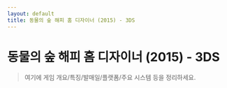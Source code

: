```yaml
---
layout: default
title: 동물의 숲 해피 홈 디자이너 (2015) - 3DS
---
```


# 동물의 숲 해피 홈 디자이너 (2015) - 3DS

> 여기에 게임 개요/특징/발매일/플랫폼/주요 시스템 등을 정리하세요.
